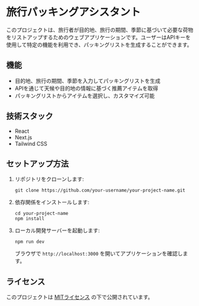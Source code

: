 
# 旅行パッキングアシスタント

このプロジェクトは、旅行者が目的地、旅行の期間、季節に基づいて必要な荷物をリストアップするためのウェブアプリケーションです。ユーザーはAPIキーを使用して特定の機能を利用でき、パッキングリストを生成することができます。

## 機能

- 目的地、旅行の期間、季節を入力してパッキングリストを生成
- APIを通じて天候や目的地の情報に基づく推薦アイテムを取得
- パッキングリストからアイテムを選択し、カスタマイズ可能

## 技術スタック

- React
- Next.js
- Tailwind CSS

## セットアップ方法

1. リポジトリをクローンします:
   ```
   git clone https://github.com/your-username/your-project-name.git
   ```
2. 依存関係をインストールします:
   ```
   cd your-project-name
   npm install
   ```
3. ローカル開発サーバーを起動します:
   ```
   npm run dev
   ```
   ブラウザで `http://localhost:3000` を開いてアプリケーションを確認します。

## ライセンス

このプロジェクトは [MITライセンス](LICENSE) の下で公開されています。

